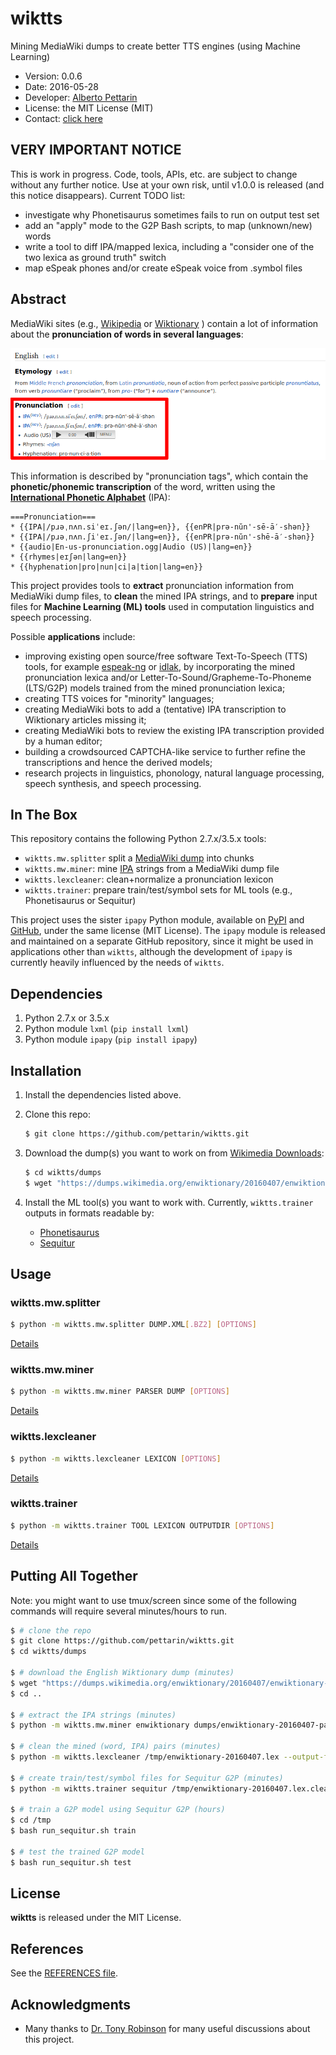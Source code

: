 # wiktts 

Mining MediaWiki dumps to create better TTS engines (using Machine Learning)

* Version: 0.0.6
* Date: 2016-05-28
* Developer: [Alberto Pettarin](http://www.albertopettarin.it/)
* License: the MIT License (MIT)
* Contact: [click here](http://www.albertopettarin.it/contact.html)

## VERY IMPORTANT NOTICE

This is work in progress.
Code, tools, APIs, etc. are subject to change without any further notice.
Use at your own risk, until v1.0.0 is released (and this notice disappears).
Current TODO list:

* investigate why Phonetisaurus sometimes fails to run on output test set
* add an "apply" mode to the G2P Bash scripts, to map (unknown/new) words
* write a tool to diff IPA/mapped lexica, including a "consider one of the two lexica as ground truth" switch
* map eSpeak phones and/or create eSpeak voice from .symbol files


## Abstract 

MediaWiki sites (e.g.,
[Wikipedia](https://en.wikipedia.org/)
or
[Wiktionary](https://en.wiktionary.org/)
) contain a lot of information about
the **pronunciation of words in several languages**:

![IPA pronunciation for the word "pronunciation" from the English Wiktionary](imgs/mw.png)

This information is described by "pronunciation tags",
which contain the **phonetic/phonemic transcription** of the word,
written using the
[**International Phonetic Alphabet**](https://en.wikipedia.org/wiki/International_Phonetic_Alphabet)
(IPA):

```
===Pronunciation===
* {{IPA|/pɹəˌnʌn.siˈeɪ.ʃən/|lang=en}}, {{enPR|prə-nŭn'-sē-ā′-shən}}
* {{IPA|/pɹəˌnʌn.ʃiˈeɪ.ʃən/|lang=en}}, {{enPR|prə-nŭn'-shē-ā′-shən}}
* {{audio|En-us-pronunciation.ogg|Audio (US)|lang=en}}
* {{rhymes|eɪʃən|lang=en}}
* {{hyphenation|pro|nun|ci|a|tion|lang=en}}
```

This project provides tools to **extract** pronunciation information
from MediaWiki dump files, to **clean** the mined IPA strings,
and to **prepare** input files for **Machine Learning (ML) tools**
used in computation linguistics and speech processing.

Possible **applications** include:

* improving existing open source/free software Text-To-Speech (TTS) tools,
  for example
  [espeak-ng](https://github.com/espeak-ng/espeak-ng) or
  [idlak](https://github.com/bpotard/idlakhttps://github.com/bpotard/idlak),
  by incorporating the mined pronunciation lexica and/or
  Letter-To-Sound/Grapheme-To-Phoneme (LTS/G2P) models trained
  from the mined pronunciation lexica;
* creating TTS voices for "minority" languages;
* creating MediaWiki bots to add a (tentative) IPA transcription to Wiktionary articles missing it;
* creating MediaWiki bots to review the existing IPA transcription provided by a human editor;
* building a crowdsourced CAPTCHA-like service to further refine the transcriptions and hence the derived models;
* research projects in linguistics, phonology, natural language processing, speech synthesis, and speech processing.


## In The Box

This repository contains the following Python 2.7.x/3.5.x tools:

* ``wiktts.mw.splitter`` split a [MediaWiki dump](https://dumps.wikimedia.org/backup-index.html) into chunks
* ``wiktts.mw.miner``: mine [IPA](http://www.internationalphoneticassociation.org/) strings from a MediaWiki dump file
* ``wiktts.lexcleaner``: clean+normalize a pronunciation lexicon
* ``wiktts.trainer``: prepare train/test/symbol sets for ML tools (e.g., Phonetisaurus or Sequitur)

This project uses the sister ``ipapy`` Python module,
available on [PyPI](https://pypi.python.org/pypi/ipapy)
and [GitHub](https://github.com/pettarin/ipapy),
under the same license (MIT License).
The ``ipapy`` module is released and maintained on a separate GitHub repository,
since it might be used in applications other than ``wiktts``,
although the development of ``ipapy`` is currently heavily influenced by the needs of ``wiktts``.


## Dependencies

1. Python 2.7.x or 3.5.x
2. Python module ``lxml`` (``pip install lxml``)
3. Python module ``ipapy`` (``pip install ipapy``)


## Installation

1. Install the dependencies listed above. 

2. Clone this repo:
    ```bash
    $ git clone https://github.com/pettarin/wiktts.git
    ```

3. Download the dump(s) you want to work on from [Wikimedia Downloads](https://dumps.wikimedia.org/backup-index.html):
    ```bash
    $ cd wiktts/dumps
    $ wget "https://dumps.wikimedia.org/enwiktionary/20160407/enwiktionary-20160407-pages-meta-current.xml.bz2"
    ```

4. Install the ML tool(s) you want to work with.
   Currently, ``wiktts.trainer`` outputs in formats readable by:
    * [Phonetisaurus](https://github.com/AdolfVonKleist/Phonetisaurus)
    * [Sequitur](https://www-i6.informatik.rwth-aachen.de/web/Software/g2p.html)


## Usage

### wiktts.mw.splitter

```bash
$ python -m wiktts.mw.splitter DUMP.XML[.BZ2] [OPTIONS]
```

[Details](wiktts/mw/splitter/README.md)

### wiktts.mw.miner

```bash
$ python -m wiktts.mw.miner PARSER DUMP [OPTIONS]
```

[Details](wiktts/mw/miner/README.md)

### wiktts.lexcleaner

```bash
$ python -m wiktts.lexcleaner LEXICON [OPTIONS]
```

[Details](wiktts/lexcleaner/README.md)

### wiktts.trainer

```bash
$ python -m wiktts.trainer TOOL LEXICON OUTPUTDIR [OPTIONS]
```

[Details](wiktts/trainer/README.md)


## Putting All Together 

Note: you might want to use tmux/screen since some of the following commands
will require several minutes/hours to run.

```bash
$ # clone the repo
$ git clone https://github.com/pettarin/wiktts.git
$ cd wiktts/dumps

$ # download the English Wiktionary dump (minutes)
$ wget "https://dumps.wikimedia.org/enwiktionary/20160407/enwiktionary-20160407-pages-meta-current.xml.bz2"
$ cd ..

$ # extract the IPA strings (minutes)
$ python -m wiktts.mw.miner enwiktionary dumps/enwiktionary-20160407-pages-meta-current.xml.bz2 --output-file /tmp/enwiktionary-20160407.lex

$ # clean the mined (word, IPA) pairs (minutes)
$ python -m wiktts.lexcleaner /tmp/enwiktionary-20160407.lex --output-file /tmp/enwiktionary-20160407.lex.clean

$ # create train/test/symbol files for Sequitur G2P (minutes)
$ python -m wiktts.trainer sequitur /tmp/enwiktionary-20160407.lex.clean /tmp/

$ # train a G2P model using Sequitur G2P (hours)
$ cd /tmp
$ bash run_sequitur.sh train

$ # test the trained G2P model
$ bash run_sequitur.sh test
```


## License

**wiktts** is released under the MIT License.


## References

See the [REFERENCES file](REFERENCES.md).


## Acknowledgments

* Many thanks to [Dr. Tony Robinson](https://www.speechmatics.com/) for many useful discussions about this project.



